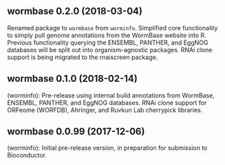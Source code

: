 ## wormbase 0.2.0 (2018-03-04)

Renamed package to `wormbase` from `worminfo`. Simplified core functionality to simply pull genome annotations from the WormBase website into R. Previous functionality querying the ENSEMBL, PANTHER, and EggNOG databases will be split out into organism-agnostic packages. RNAi clone support is being migrated to the rnaiscreen package.


## wormbase 0.1.0 (2018-02-14)

(worminfo): Pre-release using internal build annotations from WormBase, ENSEMBL, PANTHER, and EggNOG databases. RNAi clone support for ORFeome (WORFDB), Ahringer, and Ruvkun Lab cherrypick libraries.


## wormbase 0.0.99 (2017-12-06)

(worminfo): Initial pre-release version, in preparation for submission to Bioconductor.
